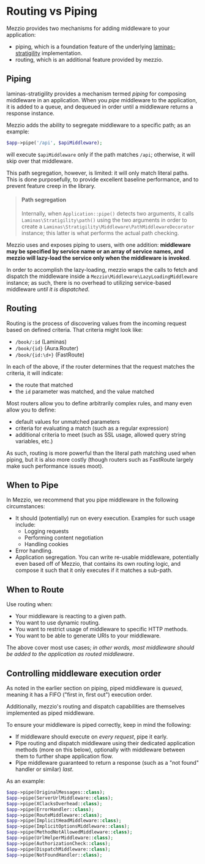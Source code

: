# Routing vs Piping

Mezzio provides two mechanisms for adding middleware to your
application:

- piping, which is a foundation feature of the underlying
  [laminas-stratigility](https://docs.laminas.dev/laminas-stratigility/)
  implementation.
- routing, which is an additional feature provided by mezzio.

## Piping

laminas-stratigility provides a mechanism termed _piping_ for composing middleware
in an application. When you _pipe_ middleware to the application, it is added to
a queue, and dequeued in order until a middleware returns a response instance.

Mezzio adds the ability to segregate middleware to a specific path; as an
example:

```php
$app->pipe('/api', $apiMiddleware);
```

will execute `$apiMiddleware` only if the path matches `/api`; otherwise, it
will skip over that middleware.

This path segregation, however, is limited: it will only match literal paths.
This is done purposefully, to provide excellent baseline performance, and to
prevent feature creep in the library.

<!-- markdownlint-disable-next-line heading-increment -->
> #### Path segregation
>
> Internally, when `Application::pipe()` detects two arguments, it calls
> `Laminas\Stratigility\path()` using the two arguments in order to create a
> `Laminas\Stratigility\Middleware\PathMiddlewareDecorator` instance; this latter is
> what performs the actual path checking.

Mezzio uses and exposes piping to users, with one addition: **middleware may
be specified by service name or an array of service names, and mezzio
will lazy-load the service only when the middleware is invoked**.

In order to accomplish the lazy-loading, mezzio wraps the calls to
fetch and dispatch the middleware inside a
`Mezzio\Middleware\LazyLoadingMiddleware` instance; as such, there is
no overhead to utilizing service-based middleware _until it is dispatched_.

## Routing

Routing is the process of discovering values from the incoming request based on
defined criteria. That criteria might look like:

- `/book/:id` (Laminas)
- `/book/{id}` (Aura.Router)
- `/book/{id:\d+}` (FastRoute)

In each of the above, if the router determines that the request matches the
criteria, it will indicate:

- the route that matched
- the `id` parameter was matched, and the value matched

Most routers allow you to define arbitrarily complex rules, and many even allow
you to define:

- default values for unmatched parameters
- criteria for evaluating a match (such as a regular expression)
- additional criteria to meet (such as SSL usage, allowed query string
  variables, etc.)

As such, routing is more powerful than the literal path matching used when
piping, but it is also more costly (though routers such as FastRoute largely
make such performance issues moot).

## When to Pipe

In Mezzio, we recommend that you pipe middleware in the following
circumstances:

- It should (potentially) run on every execution. Examples for such usage
  include:
    - Logging requests
    - Performing content negotiation
    - Handling cookies
- Error handling.
- Application segregation. You can write re-usable middleware, potentially even
  based off of Mezzio, that contains its own routing logic, and compose it
  such that it only executes if it matches a sub-path.

## When to Route

Use routing when:

- Your middleware is reacting to a given path.
- You want to use dynamic routing.
- You want to restrict usage of middleware to specific HTTP methods.
- You want to be able to generate URIs to your middleware.

The above cover most use cases; _in other words, most middleware should be added
to the application as routed middleware_.

## Controlling middleware execution order

As noted in the earlier section on piping, piped middleware is _queued_, meaning
it has a FIFO ("first in, first out") execution order.

Additionally, mezzio's routing and dispatch capabilities are themselves
implemented as piped middleware.

To ensure your middleware is piped correctly, keep in mind the following:

- If middleware should execute on _every request_, pipe it early.
- Pipe routing and dispatch middleware using their dedicated application methods
  (more on this below), optionally with middleware between them to further shape
  application flow.
- Pipe middleware guaranteed to return a response (such as a "not found" handler
  or similar) _last_.

As an example:

```php
$app->pipe(OriginalMessages::class);
$app->pipe(ServerUrlMiddleware::class);
$app->pipe(XClacksOverhead::class);
$app->pipe(ErrorHandler::class);
$app->pipe(RouteMiddleware::class);
$app->pipe(ImplicitHeadMiddleware::class);
$app->pipe(ImplicitOptionsMiddleware::class);
$app->pipe(MethodNotAllowedMiddleware::class);
$app->pipe(UrlHelperMiddleware::class);
$app->pipe(AuthorizationCheck::class);
$app->pipe(DispatchMiddleware::class);
$app->pipe(NotFoundHandler::class);
```
